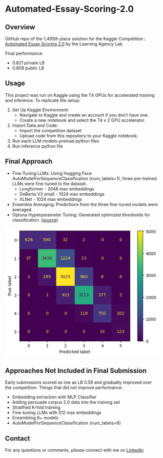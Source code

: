 # Automated-Essay-Scoring-2.0
 
## Overview
GitHub repo of the 1,495th place solution for the Kaggle Competition : [Automated Essay Scoring 2.0](https://www.kaggle.com/competitions/learning-agency-lab-automated-essay-scoring-2/overview) by the Learning Agency Lab. 

Final performance:

* 0.821 private LB
* 0.808 public LB

## Usage
This project was run on Kaggle using the T4 GPUs for accelerated training and inference. To replicate the setup:

 1.	Set Up Kaggle Environment:
    *	Navigate to Kaggle and create an account if you don’t have one.
    *	Create a new notebook and select the T4 x 2 GPU accelerator.
 3.	Import Data and Code:
    *	Import the competition dataset
    *	Upload code from this repository to your Kaggle notebook.
 3. Run each LLM models-preload python files
 4. Run inference python file

## Final Approach

* Fine-Tuning LLMs: Using Hugging Face AutoModelForSequenceClassification (num_labels=1), three pre-trained LLMs were fine-tuned to the dataset.   
  * Longformer - 2048 max embeddings
  * DeBerta V3 small - 1024 max embeddings
  * XLNet - 1024 max embeddings
* Ensemble Averaging: Predictions from the three fine-tuned models were averaged.
* Optuna Hyperparameter Tuning: Generated optimized thresholds for classification. [(source)](https://www.kaggle.com/code/rsakata/optimize-qwk-by-lgb/notebook)

![Alt text](fig1.png)

## Approaches Not Included in Final Submission

Early submissions scored as low as LB 0.59 and gradually improved over the competition. Things that did not improve performance:

* Embedding extraction with MLP Classifier
* Adding persuade corpus 2.0 data into the training set
* Stratified K-fold training
* Fine-tuning LLMs with 512 max embeddings
* Ensembling 6+ models
* AutoModelForSequenceClassification (num_labels=6)

## Contact
For any questions or comments, please connect with me on [LinkedIn](www.linkedin.com/in/nolan-clark-a64bb11b3)

